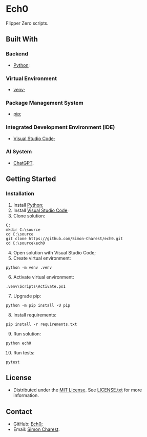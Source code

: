 # Ech0
Flipper Zero scripts.

## Built With

### Backend
- [Python](https://www.python.org);

### Virtual Environment
- [venv](https://docs.python.org/library/venv);

### Package Management System
- [pip](https://pip.pypa.io);

### Integrated Development Environment (IDE)
- [Visual Studio Code](https://code.visualstudio.com);

### AI System
- [ChatGPT](https://chat.openai.com/).

## Getting Started

### Installation
1. Install [Python](https://www.python.org/downloads/);
2. Install [Visual Studio Code](https://code.visualstudio.com/download);
3. Clone solution:
```
C:
mkdir C:\source
cd C:\source
git clone https://github.com/Simon-Charest/ech0.git
cd C:\source\ech0
```
4. Open solution with Visual Studio Code;
5. Create virtual environment:
```
python -m venv .venv
```
6. Activate virtual environment:
```
.venv\Scripts\Activate.ps1
```
7. Upgrade pip:
```
python -m pip install -U pip
```
8. Install requirements:
```
pip install -r requirements.txt
```
9. Run solution:
```
python ech0
```
10. Run tests:
```
pytest
```

## License
- Distributed under the [MIT License](https://opensource.org/license/mit/). See [LICENSE.txt](./LICENSE.txt) for more information.

## Contact
- GitHub: [Ech0](https://github.com/Simon-Charest/ech0);
- Email: [Simon Charest](mailto:simoncharest@gmail.com).
